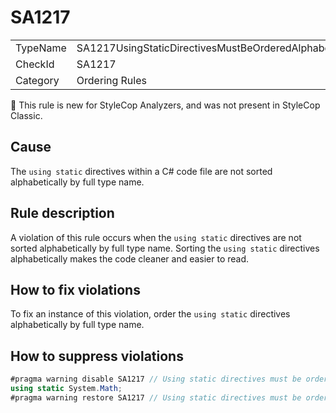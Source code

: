 # SA1217

<table>
<tr>
  <td>TypeName</td>
  <td>SA1217UsingStaticDirectivesMustBeOrderedAlphabetically</td>
</tr>
<tr>
  <td>CheckId</td>
  <td>SA1217</td>
</tr>
<tr>
  <td>Category</td>
  <td>Ordering Rules</td>
</tr>
</table>

:memo: This rule is new for StyleCop Analyzers, and was not present in StyleCop Classic.

## Cause

The `using static` directives within a C# code file are not sorted alphabetically by full type name.

## Rule description

A violation of this rule occurs when the `using static` directives are not sorted alphabetically by full type name. Sorting the `using static` directives alphabetically makes the code cleaner and easier to read.

## How to fix violations

To fix an instance of this violation, order the `using static` directives alphabetically by full type name.

## How to suppress violations

```csharp
#pragma warning disable SA1217 // Using static directives must be ordered alphabetically
using static System.Math;
#pragma warning restore SA1217 // Using static directives must be ordered alphabetically
```
